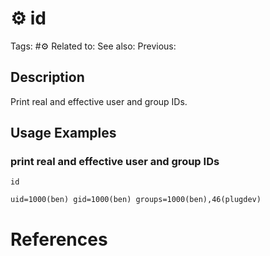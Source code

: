 # ⚙️ id

Tags: #⚙️
Related to:
See also:
Previous:

## Description

Print real and effective user and group IDs.

## Usage Examples

### print real and effective user and group IDs

	id

```
uid=1000(ben) gid=1000(ben) groups=1000(ben),46(plugdev)
```

# References